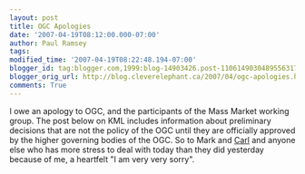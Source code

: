 ```yaml
---
layout: post
title: OGC Apologies
date: '2007-04-19T08:12:00.000-07:00'
author: Paul Ramsey
tags: 
modified_time: '2007-04-19T08:22:48.194-07:00'
blogger_id: tag:blogger.com,1999:blog-14903426.post-1106149030489556317
blogger_orig_url: http://blog.cleverelephant.ca/2007/04/ogc-apologies.html
comments: True
---
```


I owe an apology to OGC, and the participants of the Mass Market working group. The post below on KML includes information about preliminary decisions that are not the policy of the OGC until they are officially approved by the higher governing bodies of the OGC. So to Mark and [Carl](http://lists.eogeo.org/pipermail/georss/2007-March/001035.html) and anyone else who has more stress to deal with today than they did yesterday because of me, a heartfelt "I am very very sorry".